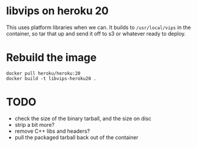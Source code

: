 # libvips on heroku 20

This uses platform libraries when we can. It builds to `/usr/local/vips` in the
container, so tar that up and send it off to s3 or whatever ready to deploy.

# Rebuild the image

```
docker pull heroku/heroku:20
docker build -t libvips-heroku20 .
```

# TODO

- check the size of the binary tarball, and the size on disc
- strip a bit more?
- remove C++ libs and headers?
- pull the packaged tarball back out of the container 
